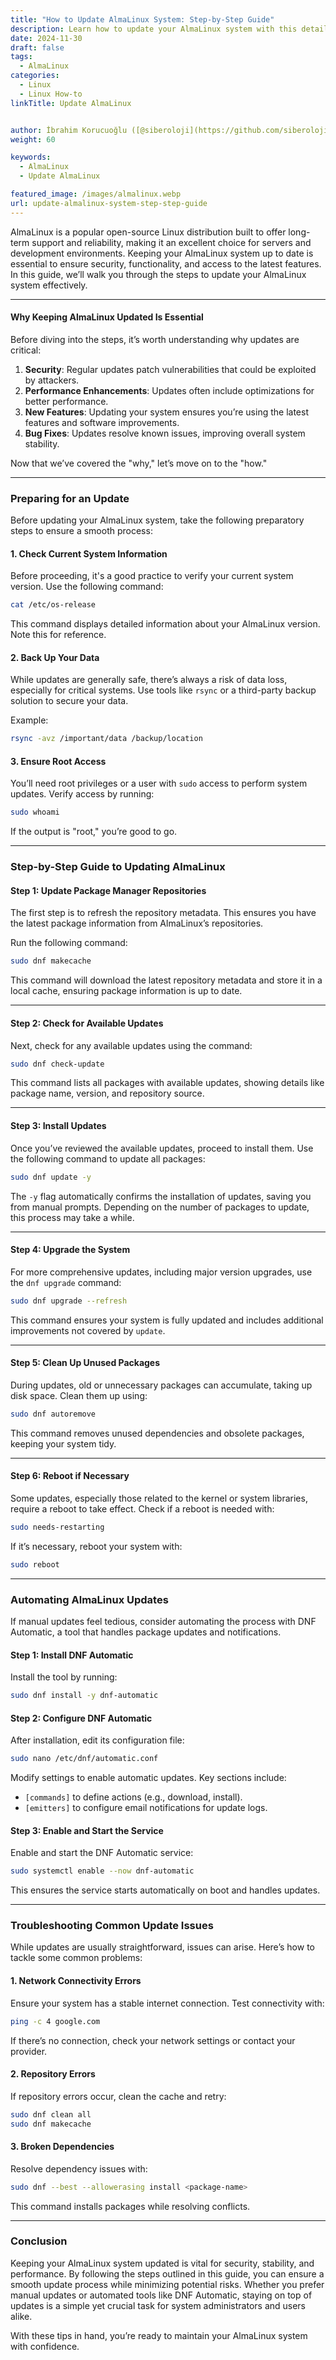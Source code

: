 ```yaml
---
title: "How to Update AlmaLinux System: Step-by-Step Guide"
description: Learn how to update your AlmaLinux system with this detailed step-by-step guide. Ensure security, stability, and performance with these essential tips.
date: 2024-11-30
draft: false
tags:
  - AlmaLinux
categories:
  - Linux
  - Linux How-to
linkTitle: Update AlmaLinux


author: İbrahim Korucuoğlu ([@siberoloji](https://github.com/siberoloji))
weight: 60

keywords:
  - AlmaLinux
  - Update AlmaLinux

featured_image: /images/almalinux.webp
url: update-almalinux-system-step-step-guide
---
```

AlmaLinux is a popular open-source Linux distribution built to offer long-term support and reliability, making it an excellent choice for servers and development environments. Keeping your AlmaLinux system up to date is essential to ensure security, functionality, and access to the latest features. In this guide, we’ll walk you through the steps to update your AlmaLinux system effectively.

---

#### Why Keeping AlmaLinux Updated Is Essential

Before diving into the steps, it’s worth understanding why updates are critical:

1. **Security**: Regular updates patch vulnerabilities that could be exploited by attackers.
2. **Performance Enhancements**: Updates often include optimizations for better performance.
3. **New Features**: Updating your system ensures you’re using the latest features and software improvements.
4. **Bug Fixes**: Updates resolve known issues, improving overall system stability.

Now that we’ve covered the "why," let’s move on to the "how."

---

### Preparing for an Update

Before updating your AlmaLinux system, take the following preparatory steps to ensure a smooth process:

#### 1. **Check Current System Information**

Before proceeding, it's a good practice to verify your current system version. Use the following command:

```bash
cat /etc/os-release
```

This command displays detailed information about your AlmaLinux version. Note this for reference.

#### 2. **Back Up Your Data**

While updates are generally safe, there’s always a risk of data loss, especially for critical systems. Use tools like `rsync` or a third-party backup solution to secure your data.

Example:

```bash
rsync -avz /important/data /backup/location
```

#### 3. **Ensure Root Access**

You’ll need root privileges or a user with `sudo` access to perform system updates. Verify access by running:

```bash
sudo whoami
```

If the output is "root," you’re good to go.

---

### Step-by-Step Guide to Updating AlmaLinux

#### Step 1: **Update Package Manager Repositories**

The first step is to refresh the repository metadata. This ensures you have the latest package information from AlmaLinux’s repositories.

Run the following command:

```bash
sudo dnf makecache
```

This command will download the latest repository metadata and store it in a local cache, ensuring package information is up to date.

---

#### Step 2: **Check for Available Updates**

Next, check for any available updates using the command:

```bash
sudo dnf check-update
```

This command lists all packages with available updates, showing details like package name, version, and repository source.

---

#### Step 3: **Install Updates**

Once you’ve reviewed the available updates, proceed to install them. Use the following command to update all packages:

```bash
sudo dnf update -y
```

The `-y` flag automatically confirms the installation of updates, saving you from manual prompts. Depending on the number of packages to update, this process may take a while.

---

#### Step 4: **Upgrade the System**

For more comprehensive updates, including major version upgrades, use the `dnf upgrade` command:

```bash
sudo dnf upgrade --refresh
```

This command ensures your system is fully updated and includes additional improvements not covered by `update`.

---

#### Step 5: **Clean Up Unused Packages**

During updates, old or unnecessary packages can accumulate, taking up disk space. Clean them up using:

```bash
sudo dnf autoremove
```

This command removes unused dependencies and obsolete packages, keeping your system tidy.

---

#### Step 6: **Reboot if Necessary**

Some updates, especially those related to the kernel or system libraries, require a reboot to take effect. Check if a reboot is needed with:

```bash
sudo needs-restarting
```

If it’s necessary, reboot your system with:

```bash
sudo reboot
```

---

### Automating AlmaLinux Updates

If manual updates feel tedious, consider automating the process with DNF Automatic, a tool that handles package updates and notifications.

#### Step 1: **Install DNF Automatic**

Install the tool by running:

```bash
sudo dnf install -y dnf-automatic
```

#### Step 2: **Configure DNF Automatic**

After installation, edit its configuration file:

```bash
sudo nano /etc/dnf/automatic.conf
```

Modify settings to enable automatic updates. Key sections include:

- `[commands]` to define actions (e.g., download, install).
- `[emitters]` to configure email notifications for update logs.

#### Step 3: **Enable and Start the Service**

Enable and start the DNF Automatic service:

```bash
sudo systemctl enable --now dnf-automatic
```

This ensures the service starts automatically on boot and handles updates.

---

### Troubleshooting Common Update Issues

While updates are usually straightforward, issues can arise. Here’s how to tackle some common problems:

#### 1. **Network Connectivity Errors**

Ensure your system has a stable internet connection. Test connectivity with:

```bash
ping -c 4 google.com
```

If there’s no connection, check your network settings or contact your provider.

#### 2. **Repository Errors**

If repository errors occur, clean the cache and retry:

```bash
sudo dnf clean all
sudo dnf makecache
```

#### 3. **Broken Dependencies**

Resolve dependency issues with:

```bash
sudo dnf --best --allowerasing install <package-name>
```

This command installs packages while resolving conflicts.

---

### Conclusion

Keeping your AlmaLinux system updated is vital for security, stability, and performance. By following the steps outlined in this guide, you can ensure a smooth update process while minimizing potential risks. Whether you prefer manual updates or automated tools like DNF Automatic, staying on top of updates is a simple yet crucial task for system administrators and users alike.

With these tips in hand, you’re ready to maintain your AlmaLinux system with confidence.
